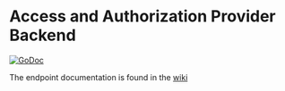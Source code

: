 # Access and Authorization Provider Backend

<a href="https://godoc.org/github.com/OpenSentry/aap"><img src="https://godoc.org/github.com/OpenSentry/aap?status.svg" alt="GoDoc"></a>

The endpoint documentation is found in the [wiki](https://github.com/OpenSentry/aap/wiki)
